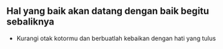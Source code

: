 ## Hal yang baik akan datang dengan baik begitu sebaliknya
* Kurangi otak kotormu dan berbuatlah kebaikan dengan hati yang tulus
